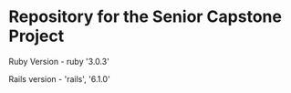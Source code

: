 # Repository for the Senior Capstone Project

Ruby Version - ruby '3.0.3'

Rails version - 'rails', '6.1.0'
